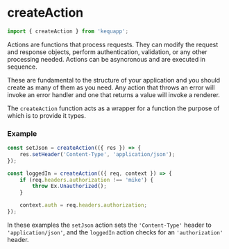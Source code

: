 # createAction

```javascript
import { createAction } from 'kequapp';
```

Actions are functions that process requests. They can modify the request and response objects, perform authentication, validation, or any other processing needed. Actions can be asyncronous and are executed in sequence.

These are fundamental to the structure of your application and you should create as many of them as you need. Any action that throws an error will invoke an error handler and one that returns a value will invoke a renderer.

The `createAction` function acts as a wrapper for a function the purpose of which is to provide it types.

### Example

```javascript
const setJson = createAction(({ res }) => {
    res.setHeader('Content-Type', 'application/json');
});

const loggedIn = createAction(({ req, context }) => {
    if (req.headers.authorization !== 'mike') {
        throw Ex.Unauthorized();
    }

    context.auth = req.headers.authorization;
});
```

In these examples the `setJson` action sets the `'Content-Type'` header to `'application/json'`, and the `loggedIn` action checks for an `'authorization'` header.
